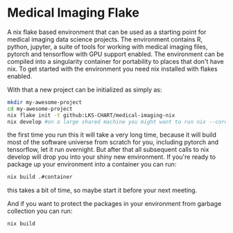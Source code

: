 # Medical Imaging Flake

A nix flake based environment that can be used as a starting point for medical imaging data science projects.
The environment contains R, python, jupyter, a suite of tools for working with medical imaging files, pytorch and tensorflow with
GPU support enabled. The environment can be compiled into a singularity container for portability to places that don't have nix.
To get started with the environment you need nix installed with flakes enabled.

With that a new project can be initialized as simply as:

```sh
mkdir my-awesome-project
cd my-awesome-project
nix flake init -t github:LKS-CHART/medical-imaging-nix
nix develop #on a large shared machine you might want to run nix --cores=<some number> develop
```

the first time you run this it will take a very long time, because it will build most of the software universe from
scratch for you, including pytorch and tensorflow, let it run overnight. But after that all subsequent calls
to nix develop will drop you into your shiny new environment. If you're ready to package up your environment into
a container you can run:

```sh
nix build .#container
```

this takes a bit of time, so maybe start it before your next meeting.

And if you want to protect the packages in your environment from garbage collection you can
run:

```sh
nix build
```
